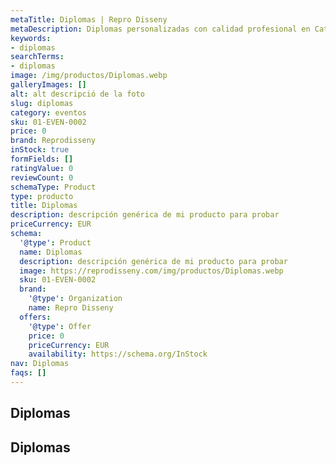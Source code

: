 ```yaml
---
metaTitle: Diplomas | Repro Disseny
metaDescription: Diplomas personalizadas con calidad profesional en Cataluña.
keywords:
- diplomas
searchTerms:
- diplomas
image: /img/productos/Diplomas.webp
galleryImages: []
alt: alt descripció de la foto
slug: diplomas
category: eventos
sku: 01-EVEN-0002
price: 0
brand: Reprodisseny
inStock: true
formFields: []
ratingValue: 0
reviewCount: 0
schemaType: Product
type: producto
title: Diplomas
description: descripción genérica de mi producto para probar
priceCurrency: EUR
schema:
  '@type': Product
  name: Diplomas
  description: descripción genérica de mi producto para probar
  image: https://reprodisseny.com/img/productos/Diplomas.webp
  sku: 01-EVEN-0002
  brand:
    '@type': Organization
    name: Repro Disseny
  offers:
    '@type': Offer
    price: 0
    priceCurrency: EUR
    availability: https://schema.org/InStock
nav: Diplomas
faqs: []
---
```


## Diplomas

## Diplomas
